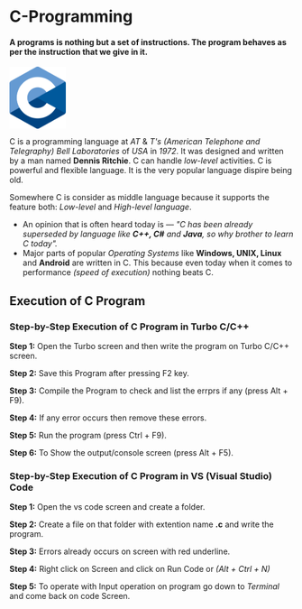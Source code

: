 # C-Programming
#### A programs is nothing but a set of instructions. The program behaves as per the instruction that we give in it.

<img align="middle" src="https://raw.githubusercontent.com/princekunal101/C_Language/main/screenshots/c-language-logo.png" width="100" height="110" />


 C is a programming language at *AT* & *T's (American Telephone and Telegraphy) Bell Laboratories* of *USA* in *1972*. It was designed and written by a man named **Dennis Ritchie**. C can handle *low-level* activities. C is powerful and flexible language. It is the very popular language dispire being old. 

 Somewhere C is consider as middle language because it supports the feature both: *Low-level* and *High-level language*.

 - An opinion that is often heard today is — *"C has been already superseded by language like **C++, C#** and **Java**, so why brother to learn C today".*  
 - Major parts of popular *Operating Systems* like **Windows, UNIX, Linux** and **Android** are written in C. This because even today when it comes to performance *(speed of execution)* nothing beats C.
 ## Execution of C Program
 ### Step-by-Step Execution of C Program in Turbo C/C++
 **Step 1:**    Open the Turbo screen and then write the program on Turbo C/C++ screen.

 **Step 2:** Save this Program after pressing F2 key.

 **Step 3:** Compile the Program to check and list the errprs if any (press Alt + F9).

 **Step 4:** If any error occurs then remove these errors.

 **Step 5:** Run the program (press Ctrl + F9).

 **Step 6:** To Show the output/console screen (press Alt + F5).

 ### Step-by-Step Execution of C Program in VS (Visual Studio) Code


 **Step 1:** Open the vs code screen and create a folder.

 **Step 2:** Create a file on that folder with extention name **.c** and write the program.

 **Step 3:** Errors already occurs on screen with red underline.

 **Step 4:** Right click on Screen and click on Run Code or *(Alt + Ctrl + N)*  

 **Step 5:** To operate with Input operation on program go down to *Terminal* and come back on code Screen. 